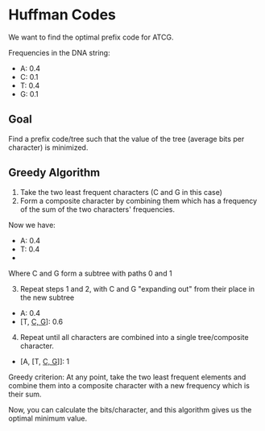 # Huffman Codes

We want to find the optimal prefix code for ATCG.

Frequencies in the DNA string:

- A: 0.4
- C: 0.1
- T: 0.4
- G: 0.1

## Goal

Find a prefix code/tree such that the value of the tree (average bits per character) is minimized.

## Greedy Algorithm

1. Take the two least frequent characters (C and G in this case)
2. Form a composite character by combining them which has a frequency of the sum of the two characters' frequencies.

Now we have:

- A: 0.4
- T: 0.4
- [C, G]: 0.2

Where C and G form a subtree with paths 0 and 1

3. Repeat steps 1 and 2, with C and G "expanding out" from their place in the new subtree

- A: 0.4
- [T, [C, G]]: 0.6

4. Repeat until all characters are combined into a single tree/composite character.

- [A, [T, [C, G]]]: 1

Greedy criterion: At any point, take the two least frequent elements and combine them into a composite character with a new frequency which is their sum.

Now, you can calculate the bits/character, and this algorithm gives us the optimal minimum value.